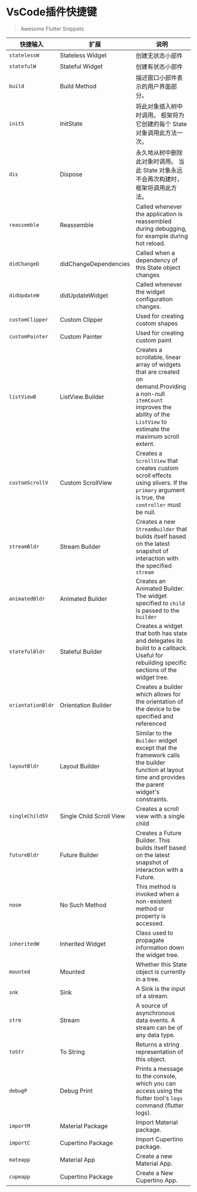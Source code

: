 # VsCode插件快捷键
> Awesome Flutter Snippets

| 快捷输入          | 扩展                     | 说明                                                                                                                                                                                    |
| ----------------- | ------------------------ | --------------------------------------------------------------------------------------------------------------------------------------------------------------------------------------- |
| `statelessW`      | Stateless Widget         | 创建无状态小部件                                                                                                                                                                        |
| `statefulW`       | Stateful Widget          | 创建有状态小部件                                                                                                                                                                        |
| `build`           | Build Method             | 描述窗口小部件表示的用户界面部分。                                                                                                                                                      |
| `initS`           | InitState                | 将此对象插入树中时调用。 框架将为它创建的每个 State 对象调用此方法一次。                                                                                                                |
| `dis`             | Dispose                  | 永久地从树中删除此对象时调用。 当此 State 对象永远不会再次构建时，框架将调用此方法。                                                                                                    |
| `reassemble`      | Reassemble               | Called whenever the application is reassembled during debugging, for example during hot reload.                                                                                         |
| `didChangeD`      | didChangeDependencies    | Called when a dependency of this State object changes                                                                                                                                   |
| `didUpdateW`      | didUpdateWidget          | Called whenever the widget configuration changes.                                                                                                                                       |
| `customClipper`   | Custom Clipper           | Used for creating custom shapes                                                                                                                                                         |
| `customPainter`   | Custom Painter           | Used for creating custom paint                                                                                                                                                          |
| `listViewB`       | ListView.Builder         | Creates a scrollable, linear array of widgets that are created on demand.Providing a non-null `itemCount` improves the ability of the `ListView` to estimate the maximum scroll extent. |
| `customScrollV`   | Custom ScrollView        | Creates a `ScrollView` that creates custom scroll effects using slivers. If the `primary` argument is true, the `controller` must be null.                                              |
| `streamBldr`      | Stream Builder           | Creates a new `StreamBuilder` that builds itself based on the latest snapshot of interaction with the specified `stream`                                                                |
| `animatedBldr`    | Animated Builder         | Creates an Animated Builder. The widget specified to `child` is passed to the `builder`                                                                                                 |
| `statefulBldr`    | Stateful Builder         | Creates a widget that both has state and delegates its build to a callback. Useful for rebuilding specific sections of the widget tree.                                                 |
| `oriantationBldr` | Orientation Builder      | Creates a builder which allows for the orientation of the device to be specified and referenced                                                                                         |
| `layoutBldr`      | Layout Builder           | Similar to the `Builder` widget except that the framework calls the builder function at layout time and provides the parent widget's constraints.                                       |
| `singleChildSV`   | Single Child Scroll View | Creates a scroll view with a single child                                                                                                                                               |
| `futureBldr`      | Future Builder           | Creates a Future Builder. This builds itself based on the latest snapshot of interaction with a Future.                                                                                 |
| `nosm`            | No Such Method           | This method is invoked when a non-existent method or property is accessed.                                                                                                              |
| `inheritedW`      | Inherited Widget         | Class used to propagate information down the widget tree.                                                                                                                               |
| `mounted`         | Mounted                  | Whether this State object is currently in a tree.                                                                                                                                       |
| `snk`             | Sink                     | A Sink is the input of a stream.                                                                                                                                                        |
| `strm`            | Stream                   | A source of asynchronous data events. A stream can be of any data type.                                                                                                                 |
| `toStr`           | To String                | Returns a string representation of this object.                                                                                                                                         |
| `debugP`          | Debug Print              | Prints a message to the console, which you can access using the flutter tool's `logs` command (flutter logs).                                                                           |
| `importM`         | Material Package         | Import Material package.                                                                                                                                                                |
| `importC`         | Cupertino Package        | Import Cupertino package.                                                                                                                                                               |
| `mateapp`         | Material App             | Create a new Material App.                                                                                                                                                              |
| `cupeapp`         | Cupertino Package        | Create a New Cupertino App.                                                                                                                                                             |
 <Vssue title="flutter-vscode" />

